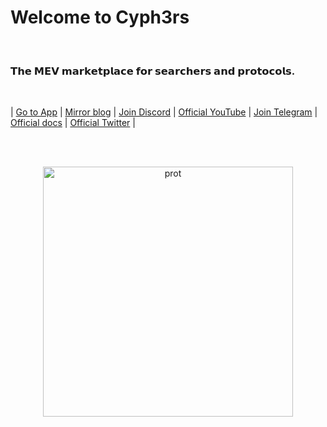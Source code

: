
# Welcome to Cyph3rs

<br>

### 𝗧𝗵𝗲 𝗠𝗘𝗩 𝗺𝗮𝗿𝗸𝗲𝘁𝗽𝗹𝗮𝗰𝗲 𝗳𝗼𝗿 𝘀𝗲𝗮𝗿𝗰𝗵𝗲𝗿𝘀 𝗮𝗻𝗱 𝗽𝗿𝗼𝘁𝗼𝗰𝗼𝗹𝘀.


<br>

| [Go to App](https://www.cyph3rs.xy/)   |   [Mirror blog](https://mirror.xyz/wearecyph3rs.eth)   |  [Join Discord](https://discord.com/invite/WUzhur787m)   | [Official YouTube](https://www.youtube.com/@cyph3rs) | [Join Telegram](https://t.me/searchers_market)
| [Official docs](https://docs.cyph3rs.xyz/)  |  [Official Twitter](https://twitter.com/withCyph3rs)  |

<br><br>

<p align="center">
<img width="400" alt="prot" src="https://user-images.githubusercontent.com/1130416/207964289-23629a46-f8a9-4164-b0de-72f996214b71.png">
</p>
    
   
